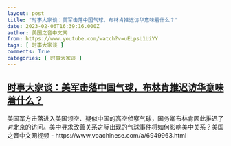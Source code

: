 ```yaml
---
layout: post
title: "时事大家谈：美军击落中国气球，布林肯推迟访华意味着什么？"
date: 2023-02-06T16:39:16.000Z
author: 美国之音中文网
from: https://www.youtube.com/watch?v=uELpsU1UiYY
tags: [ 时事大家谈 ]
comments: True
categories: [ 时事大家谈 ]
---
```

<!--1675701556000-->
[时事大家谈：美军击落中国气球，布林肯推迟访华意味着什么？](https://www.youtube.com/watch?v=uELpsU1UiYY)
------

<div>
美国军方击落进入美国领空、疑似中国的高空侦察气球，国务卿布林肯因此推迟了对北京的访问。美中寻求改善关系之际出现的气球事件将如何影响美中关系？美国之音中文网视频 - https://www.voachinese.com/a/6949963.html
</div>
